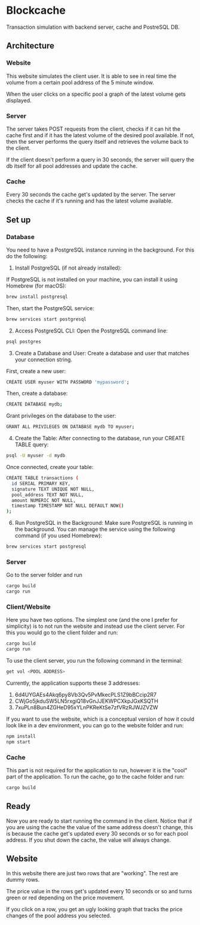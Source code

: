 
# Blockcache

Transaction simulation with backend server, cache and PostreSQL DB.

## Architecture

### Website

This website simulates the client user. It is able to see in real time the volume from a certain pool address of the 5 minute window.

When the user clicks on a specific pool a graph of the latest volume gets displayed.

### Server

The server takes POST requests from the client, checks if it can hit the cache first and if it has the latest volume of the desired pool available. If not, then the server performs the query itself and retrieves the volume back to the client.

If the client doesn't perform a query in 30 seconds, the server will query the db itself for all pool addresses and update the cache.

### Cache

Every 30 seconds the cache get's updated by the server. The server checks the cache if it's running and has the latest volume available.


## Set up

### Database

You need to have a PostgreSQL instance running in the background. For this do the following:

1. Install PostgreSQL (if not already installed):

If PostgreSQL is not installed on your machine, you can install it using Homebrew (for macOS):

```bash
brew install postgresql
```

Then, start the PostgreSQL service:

```bash
brew services start postgresql
```

2. Access PostgreSQL CLI:
Open the PostgreSQL command line:

```bash
psql postgres
```

3. Create a Database and User:
Create a database and user that matches your connection string.

First, create a new user:

```bash
CREATE USER myuser WITH PASSWORD 'mypassword';
```

Then, create a database:

```bash
CREATE DATABASE mydb;
```

Grant privileges on the database to the user:

```bash
GRANT ALL PRIVILEGES ON DATABASE mydb TO myuser;
```

4. Create the Table:
After connecting to the database, run your CREATE TABLE query:

```bash
psql -U myuser -d mydb
```

Once connected, create your table:

```bash
CREATE TABLE transactions (
  id SERIAL PRIMARY KEY,
  signature TEXT UNIQUE NOT NULL,
  pool_address TEXT NOT NULL,
  amount NUMERIC NOT NULL,
  timestamp TIMESTAMP NOT NULL DEFAULT NOW()
);
```

6. Run PostgreSQL in the Background:
Make sure PostgreSQL is running in the background. You can manage the service using the following command (if you used Homebrew):

```bash
brew services start postgresql
```

### Server
Go to the server folder and run

```bash
cargo build
cargo run
```

### Client/Website

Here you have two options. The simplest one (and the one I prefer for simplicity) is to not run the website and instead use the client server. For this you would go to the client folder and run:

```bash
cargo build
cargo run
```

To use the client server, you run the following command in the terminal:

```bash
get vol <POOL ADDRESS>
```

Currently, the application supports these 3 addresses:

1. 6d4UYGAEs4Akq6py8Vb3Qv5PvMkecPLS1Z9bBCcip2R7
2. CWjGo5jkduSW5LN5rxgiQ18vGnJJEKWPCXkpJGxKSQTH
3. 7xuPLn8Bun4ZGHeD95xYLnPKReKtSe7zfVRzRJWJZVZW


If you want to use the website, which is a conceptual version of how it could look like in a dev environment, you can go to the website folder and run:

```bash
npm install
npm start
```


### Cache

This part is not required for the application to run, however it is the "cool" part of the application. To run the cache, go to the cache folder and run:

```bash
cargo build
```

## Ready

Now you are ready to start running the <get vol> command in the client. Notice that if you are using the cache the value of the same address doesn't change, this is because the cache get's updated every 30 seconds or so for each pool address. If you shut down the cache, the value will always change.

## Website

In this website there are just two rows that are "working". The rest are dummy rows.

The price value in the rows get's updated every 10 seconds or so and turns green or red depending on the price movement. 

If you click on a row, you get an ugly looking graph that tracks the price changes of the pool address you selected.
